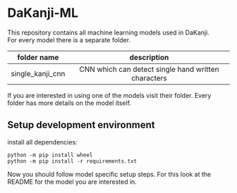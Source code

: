 # DaKanji-ML
This repository contains all machine learning models used in DaKanji. <br/>
For every model there is a separate folder.

|      folder name |                     description                     |
| :--------------: | :-------------------------------------------------: |
| single_kanji_cnn | CNN which can detect single hand written characters |

If you are interested in using one of the models visit their folder.
Every folder has more details on the model itself.

## Setup development environment
install all dependencies:
```
python -m pip install wheel
python -m pip install -r requirements.txt
```
Now you should follow model specific setup steps.
For this look at the README for the model you are interested in.

